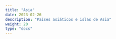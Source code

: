 ```yaml
---
title: "Asia"
date: 2023-02-26
description: "Países asiáticos e islas de Asia"
weight: 20
type: "docs"
---
```

